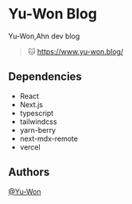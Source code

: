 # Yu-Won Blog

Yu-Won,Ahn dev blog

> 🐱 https://www.yu-won.blog/

## Dependencies

- React
- Next.js
- typescript
- tailwindcss
- yarn-berry
- next-mdx-remote
- vercel

## Authors

[@Yu-Won](https://github.com/Yu-Won)
